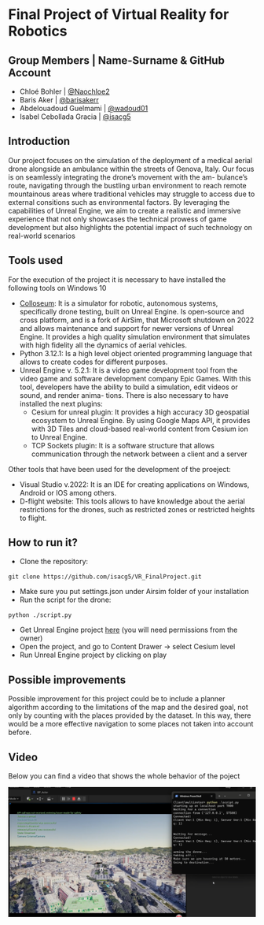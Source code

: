 # Final Project of Virtual Reality for Robotics
## Group Members | Name-Surname & GitHub Account
* Chloé Bohler | [@Naochloe2](https://github.com/Naochloe2)
* Baris Aker | [@barisakerr](https://github.com/barisakerr)
* Abdelouadoud Guelmami | [@wadoud01](https://github.com/wadoud01)
* Isabel Cebollada Gracia | [@isacg5](https://github.com/isacg5)

## Introduction
Our project focuses on the simulation of the deployment of a medical aerial drone alongside an ambulance
within the streets of Genova, Italy. Our focus is on seamlessly integrating the drone’s movement with the am-
bulance’s route, navigating through the bustling urban environment to reach remote mountainous areas where
traditional vehicles may struggle to access due to external consitions such as environmental factors. By leveraging the capabilities of Unreal Engine, we aim to create a
realistic and immersive experience that not only showcases the technical prowess of game development but also
highlights the potential impact of such technology on real-world scenarios

## Tools used
For the execution of the project it is necessary to have installed the following tools on Windows 10
* [Colloseum](https://github.com/CodexLabsLLC/Colosseum): It is a simulator for robotic, autonomous systems, specifically drone testing, built on Unreal Engine. Is
open-source and cross platform, and is a fork of AirSim, that Microsoft shutdown on 2022 and allows
maintenance and support for newer versions of Unreal Engine. It provides a high quality simulation
environment that simulates with high fidelity all the dynamics of aerial vehicles.
* Python 3.12.1: Is a high level object oriented programming language that allows to create codes for different
purposes.
* Unreal Engine v. 5.2.1: It is a video game development tool from the video game and software development company Epic Games.
With this tool, developers have the ability to build a simulation, edit videos or sound, and render anima-
tions. There is also necessary to have installed the next plugins:
  * Cesium for unreal plugin: It provides a high accuracy 3D geospatial ecosystem to Unreal Engine. By using Google Maps API, it
provides with 3D Tiles and cloud-based real-world content from Cesium ion to Unreal Engine.
  * TCP Sockets plugin: It is a software structure that allows communication through the network between a client and a server
 
Other tools that have been used for the development of the proeject:
* Visual Studio v.2022: It is an IDE for creating applications on Windows, Android or IOS among others.
* D-flight website: This tools allows to have knowledge about the aerial restrictions for the drones, such as restricted zones
or restricted heights to flight.

## How to run it?
* Clone the repository:
```console
git clone https://github.com/isacg5/VR_FinalProject.git
```
* Make sure you put settings.json under Airsim folder of your installation
* Run the script for the drone:
```console
python ./script.py
```
* Get Unreal Engine project [here](https://www.google.com) (you will need permissions from the owner)
* Open the project, and go to Content Drawer -> select Cesium level
* Run Unreal Engine project by clicking on play
  
## Possible improvements
Possible improvement for this project could be to include a planner algorithm according to the limitations of the map and the desired goal, not only by counting with the places provided by the dataset. In this way, there would be a more effective navigation to some places not taken into account before.

## Video 
<p align="justify">
  Below you can find a video that shows the whole behavior of the poject
</p>

[![Watch the video](https://github.com/isacg5/VR_FinalProject/blob/main/resources/pic.png)](https://youtu.be/1YDWUw6ig-w)


